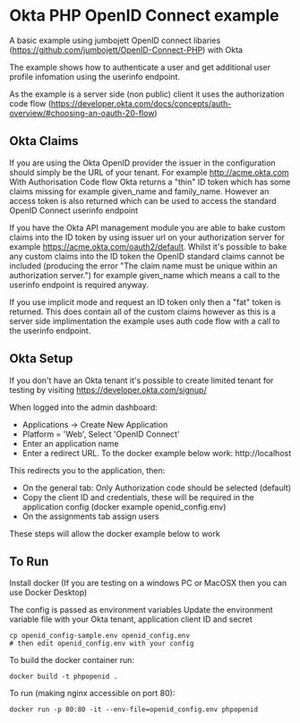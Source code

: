 # Okta PHP OpenID Connect example

A basic example using jumbojett OpenID connect libaries (https://github.com/jumbojett/OpenID-Connect-PHP) with Okta

The example shows how to authenticate a user and get additional user profile infomation using
the userinfo endpoint.

As the example is a server side (non public) client it uses the authorization code flow (https://developer.okta.com/docs/concepts/auth-overview/#choosing-an-oauth-20-flow)


## Okta Claims

If you are using the Okta OpenID provider the issuer in the configuration should simply be the URL of your tenant. For example http://acme.okta.com
With Authorisation Code flow Okta returns a "thin" ID token which has some claims missing
for example given_name and family_name. However an access token is also returned which can
be used to access the standard OpenID Connect userinfo endpoint

If you have the Okta API management module you are able to bake custom claims into the ID token by using issuer url on your authorization server for example https://acme.okta.com/oauth2/default. Whilst it's possible to bake any custom claims into the ID token the OpenID standard claims cannot be included (producing the error "The claim name must be unique within an authorization server.") for example given_name which means a call to the userinfo endpoint is required anyway.

If you use implicit mode and request an ID token only then a "fat" token is returned. This does contain all of the custom claims however as this is a server side implimentation the example uses auth code flow with a call to the userinfo endpoint.

## Okta Setup

If you don't have an Okta tenant it's possible to create limited tenant for testing by visiting https://developer.okta.com/signup/

When logged into the admin dashboard:
* Applications -> Create New Application
* Platform = 'Web', Select 'OpenID Connect'
* Enter an application name
* Enter a redirect URL. To the docker example below work: http://localhost

This redirects you to the application, then:
* On the general tab: Only Authorization code should be selected (default)
* Copy the client ID and credentials, these will be required in the application config (docker example openid_config.env)
* On the assignments tab assign users

These steps will allow the docker example below to work

## To Run

Install docker (If you are testing on a windows PC or MacOSX then you can use Docker Desktop)

The config is passed as environment variables
Update the environment variable file with your Okta tenant, application client ID and secret
```
cp openid_config-sample.env openid_config.env
# then edit openid_config.env with your config 
```

To build the docker container run:
```
docker build -t phpopenid .
```

To run (making nginx accessible on port 80):
```
docker run -p 80:80 -it --env-file=openid_config.env phpopenid
```
